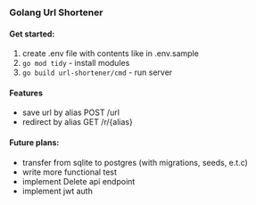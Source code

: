 ### Golang Url Shortener

#### Get started:
1. create .env file with contents like in .env.sample
1. `go mod tidy` - install modules
2.  `go build url-shortener/cmd` - run server

#### Features

- save url by alias POST /url
- redirect by alias GET /r/{alias}

#### Future plans:
- transfer from sqlite to postgres (with migrations, seeds, e.t.c)
- write more functional test
- implement Delete api endpoint
- implement jwt auth